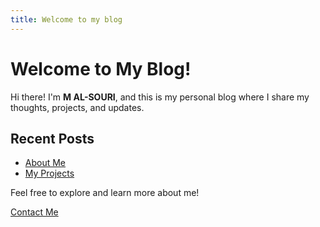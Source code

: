 ```yaml
---
title: Welcome to my blog
---
```


<link rel="icon" href="/favicon.ico" type="image/x-icon">

# Welcome to My Blog!

Hi there! I'm **M AL-SOURI**, and this is my personal blog where I share my thoughts, projects, and updates.

## Recent Posts
- [About Me](about.md)
- [My Projects](projects.md)

Feel free to explore and learn more about me!

[Contact Me](contact.md)

